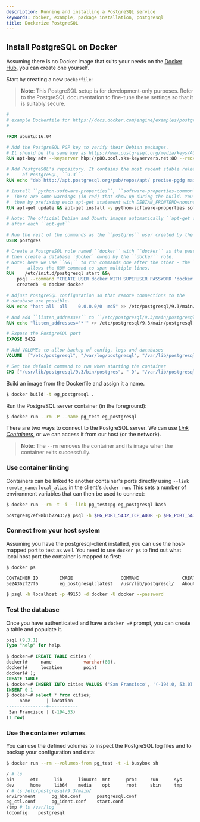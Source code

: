 ```yaml
---
description: Running and installing a PostgreSQL service
keywords: docker, example, package installation, postgresql
title: Dockerize PostgreSQL
---
```


## Install PostgreSQL on Docker

Assuming there is no Docker image that suits your needs on the [Docker
Hub](http://hub.docker.com), you can create one yourself.

Start by creating a new `Dockerfile`:

> **Note**:
This PostgreSQL setup is for development-only purposes. Refer to the
PostgreSQL documentation to fine-tune these settings so that it is
suitably secure.

```dockerfile
#
# example Dockerfile for https://docs.docker.com/engine/examples/postgresql_service/
#

FROM ubuntu:16.04

# Add the PostgreSQL PGP key to verify their Debian packages.
# It should be the same key as https://www.postgresql.org/media/keys/ACCC4CF8.asc
RUN apt-key adv --keyserver hkp://p80.pool.sks-keyservers.net:80 --recv-keys B97B0AFCAA1A47F044F244A07FCC7D46ACCC4CF8

# Add PostgreSQL's repository. It contains the most recent stable release
#     of PostgreSQL, ``9.3``.
RUN echo "deb http://apt.postgresql.org/pub/repos/apt/ precise-pgdg main" > /etc/apt/sources.list.d/pgdg.list

# Install ``python-software-properties``, ``software-properties-common`` and PostgreSQL 9.3
#  There are some warnings (in red) that show up during the build. You can hide
#  them by prefixing each apt-get statement with DEBIAN_FRONTEND=noninteractive
RUN apt-get update && apt-get install -y python-software-properties software-properties-common postgresql-9.3 postgresql-client-9.3 postgresql-contrib-9.3

# Note: The official Debian and Ubuntu images automatically ``apt-get clean``
# after each ``apt-get``

# Run the rest of the commands as the ``postgres`` user created by the ``postgres-9.3`` package when it was ``apt-get installed``
USER postgres

# Create a PostgreSQL role named ``docker`` with ``docker`` as the password and
# then create a database `docker` owned by the ``docker`` role.
# Note: here we use ``&&\`` to run commands one after the other - the ``\``
#       allows the RUN command to span multiple lines.
RUN    /etc/init.d/postgresql start &&\
    psql --command "CREATE USER docker WITH SUPERUSER PASSWORD 'docker';" &&\
    createdb -O docker docker

# Adjust PostgreSQL configuration so that remote connections to the
# database are possible.
RUN echo "host all  all    0.0.0.0/0  md5" >> /etc/postgresql/9.3/main/pg_hba.conf

# And add ``listen_addresses`` to ``/etc/postgresql/9.3/main/postgresql.conf``
RUN echo "listen_addresses='*'" >> /etc/postgresql/9.3/main/postgresql.conf

# Expose the PostgreSQL port
EXPOSE 5432

# Add VOLUMEs to allow backup of config, logs and databases
VOLUME  ["/etc/postgresql", "/var/log/postgresql", "/var/lib/postgresql"]

# Set the default command to run when starting the container
CMD ["/usr/lib/postgresql/9.3/bin/postgres", "-D", "/var/lib/postgresql/9.3/main", "-c", "config_file=/etc/postgresql/9.3/main/postgresql.conf"]
```

Build an image from the Dockerfile and assign it a name.

```bash
$ docker build -t eg_postgresql .
```

Run the PostgreSQL server container (in the foreground):

```bash
$ docker run --rm -P --name pg_test eg_postgresql
```

There are two ways to connect to the PostgreSQL server. We can use
[*Link Containers*](../userguide/networking/default_network/dockerlinks.md),
or we can access it from our host (or the network).

> **Note**: The `--rm` removes the container and its image when
the container exits successfully.

### Use container linking

Containers can be linked to another container's ports directly using
`--link remote_name:local_alias` in the client's
`docker run`. This sets a number of environment
variables that can then be used to connect:

```bash
$ docker run --rm -t -i --link pg_test:pg eg_postgresql bash

postgres@7ef98b1b7243:/$ psql -h $PG_PORT_5432_TCP_ADDR -p $PG_PORT_5432_TCP_PORT -d docker -U docker --password
```

### Connect from your host system

Assuming you have the postgresql-client installed, you can use the
host-mapped port to test as well. You need to use `docker ps`
to find out what local host port the container is mapped to
first:

```bash
$ docker ps

CONTAINER ID        IMAGE                  COMMAND                CREATED             STATUS              PORTS                                      NAMES
5e24362f27f6        eg_postgresql:latest   /usr/lib/postgresql/   About an hour ago   Up About an hour    0.0.0.0:49153->5432/tcp                    pg_test

$ psql -h localhost -p 49153 -d docker -U docker --password
```

### Test the database

Once you have authenticated and have a `docker =#`
prompt, you can create a table and populate it.

```sql
psql (9.3.1)
Type "help" for help.

$ docker=# CREATE TABLE cities (
docker(#     name            varchar(80),
docker(#     location        point
docker(# );
CREATE TABLE
$ docker=# INSERT INTO cities VALUES ('San Francisco', '(-194.0, 53.0)');
INSERT 0 1
$ docker=# select * from cities;
     name      | location
---------------+-----------
 San Francisco | (-194,53)
(1 row)
```

### Use the container volumes

You can use the defined volumes to inspect the PostgreSQL log files and
to backup your configuration and data:

```bash
$ docker run --rm --volumes-from pg_test -t -i busybox sh

/ # ls
bin      etc      lib      linuxrc  mnt      proc     run      sys      usr
dev      home     lib64    media    opt      root     sbin     tmp      var
/ # ls /etc/postgresql/9.3/main/
environment      pg_hba.conf      postgresql.conf
pg_ctl.conf      pg_ident.conf    start.conf
/tmp # ls /var/log
ldconfig    postgresql
```
